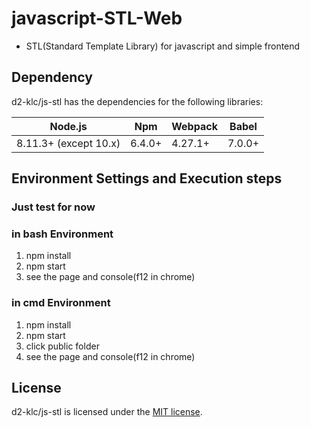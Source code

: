# javascript-STL-Web
- STL(Standard Template Library) for javascript and simple frontend

## Dependency

d2-klc/js-stl has the dependencies for the following libraries:

| Node.js               | Npm     | Webpack | Babel  |
| --------------------- | ------- | ------- | ------ |
| 8.11.3+ (except 10.x) | 6.4.0+  | 4.27.1+ | 7.0.0+ |

## Environment Settings and Execution steps

### Just test for now
### in bash Environment
1. npm install
2. npm start
3. see the page and console(f12 in chrome)
### in cmd Environment
1. npm install
2. npm start
3. click public folder
4. see the page and console(f12 in chrome)

## License

d2-klc/js-stl is licensed under the [MIT license](https://github.com/d2-klc/js-stl/blob/master/LICENSE).
